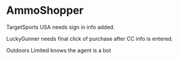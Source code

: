 # AmmoShopper

TargetSports USA needs sign in info added.

LuckyGunner needs final click of purchase after CC info is entered.

Outdoors Limited knows the agent is a bot
